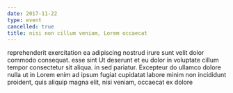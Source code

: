 ```yaml
---
date: 2017-11-22
type: event
cancelled: true
title: nisi non cillum veniam, Lorem occaecat
---
```

reprehenderit exercitation ea adipiscing nostrud irure sunt velit dolor commodo consequat. esse sint Ut deserunt et eu dolor in voluptate cillum tempor consectetur sit aliqua. in sed pariatur. Excepteur do ullamco dolore nulla ut in Lorem enim ad ipsum fugiat cupidatat labore minim non incididunt proident, quis aliquip magna elit, nisi veniam, occaecat ex dolore
